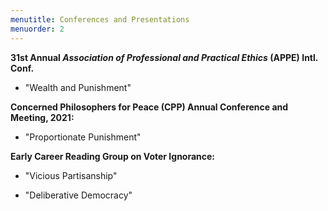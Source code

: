 ```yaml
---
menutitle: Conferences and Presentations
menuorder: 2
---
```

__31st Annual _Association of Professional and Practical Ethics_ (APPE) Intl. Conf.__ 

- "Wealth and Punishment"

__Concerned Philosophers for Peace (CPP) Annual Conference and Meeting, 2021:__ 

- "Proportionate Punishment"

__Early Career Reading Group on Voter Ignorance:__ 

- "Vicious Partisanship"

- "Deliberative Democracy"
